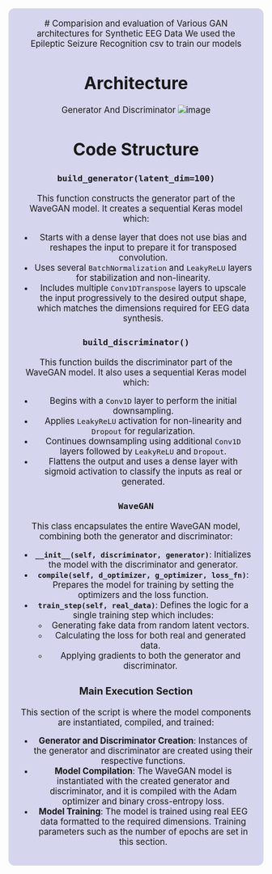 <div style="border-radius:12px; padding: 20px; background-color: #d5d5ed; font-size:120%; text-align:center">
# Comparision and evaluation of Various GAN architectures for Synthetic EEG Data
We used the Epileptic Seizure Recognition csv to train our models

# Architecture
Generator And Discriminator
![image](https://github.com/saumitkunder/EEG-DATA-SYNTHESIS-USING-GANS/assets/109196162/384f0c78-1ecc-4d26-bac1-b26d736b9739)

#  Code Structure

### `build_generator(latent_dim=100)`
This function constructs the generator part of the WaveGAN model. It creates a sequential Keras model which:
- Starts with a dense layer that does not use bias and reshapes the input to prepare it for transposed convolution.
- Uses several `BatchNormalization` and `LeakyReLU` layers for stabilization and non-linearity.
- Includes multiple `Conv1DTranspose` layers to upscale the input progressively to the desired output shape, which matches the dimensions required for EEG data synthesis.

### `build_discriminator()`
This function builds the discriminator part of the WaveGAN model. It also uses a sequential Keras model which:
- Begins with a `Conv1D` layer to perform the initial downsampling.
- Applies `LeakyReLU` activation for non-linearity and `Dropout` for regularization.
- Continues downsampling using additional `Conv1D` layers followed by `LeakyReLU` and `Dropout`.
- Flattens the output and uses a dense layer with sigmoid activation to classify the inputs as real or generated.

### `WaveGAN`
This class encapsulates the entire WaveGAN model, combining both the generator and discriminator:
- **`__init__(self, discriminator, generator)`**: Initializes the model with the discriminator and generator.
- **`compile(self, d_optimizer, g_optimizer, loss_fn)`**: Prepares the model for training by setting the optimizers and the loss function.
- **`train_step(self, real_data)`**: Defines the logic for a single training step which includes:
  - Generating fake data from random latent vectors.
  - Calculating the loss for both real and generated data.
  - Applying gradients to both the generator and discriminator.

### Main Execution Section
This section of the script is where the model components are instantiated, compiled, and trained:
- **Generator and Discriminator Creation**: Instances of the generator and discriminator are created using their respective functions.
- **Model Compilation**: The WaveGAN model is instantiated with the created generator and discriminator, and it is compiled with the Adam optimizer and binary cross-entropy loss.
- **Model Training**: The model is trained using real EEG data formatted to the required dimensions. Training parameters such as the number of epochs are set in this section.

